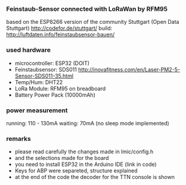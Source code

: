 ### Feinstaub-Sensor connected with LoRaWan by RFM95
 based on the ESP8266 version of the community Stuttgart (Open Data Stuttgart)
http://codefor.de/stuttgart/  build: http://luftdaten.info/feinstaubsensor-bauen/

### used hardware
* microcontroller:	ESP32 (DOIT)
* Feinstaubsensor:	SDS011		http://inovafitness.com/en/Laser-PM2-5-Sensor-SDS011-35.html
* Temp/Hum:			DHT22
* LoRa Module:		RFM95		on breadboard
* Battery				Power Pack (10000mAh)

### power measurement
running:  110 - 130mA
waiting:   70mA  (no sleep mode implemented)

### remarks
* please read carefully the changes made in lmic/config.h
* and the selections made for the board
* you need to install ESP32 in the Arduino IDE (link in code)
* Keys for ABP were separeted, structure explained
* at the end of the code the decoder for the TTN console is shown

